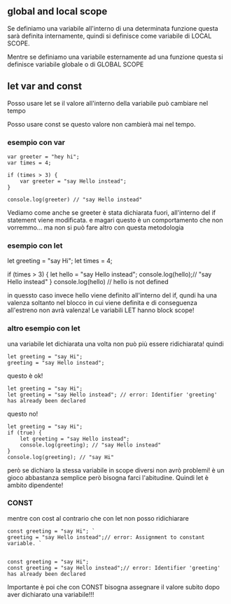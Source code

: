 ## global and local scope

Se definiamo una variabile all'interno di una determinata funzione questa sarà definita internamente, quindi si definisce come variabile di LOCAL SCOPE.

Mentre se definiamo una variabile esternamente ad una funzione questa si definisce variabile globale o di GLOBAL SCOPE


## let var and const

Posso usare let se il valore all'interno della variabile può cambiare nel tempo

Posso usare const se questo valore non cambierà mai nel tempo.

### esempio con var

    var greeter = "hey hi";
    var times = 4;

    if (times > 3) {
        var greeter = "say Hello instead"; 
    }
    
    console.log(greeter) // "say Hello instead"

Vediamo come anche se greeter è stata dichiarata fuori, all'interno del if statement viene modificata. e magari questo è un comportamento che non vorremmo... ma non si può fare altro con questa metodologia


### esempio con let


   let greeting = "say Hi";
   let times = 4;

   if (times > 3) {
        let hello = "say Hello instead";
        console.log(hello);// "say Hello instead"
    }
   console.log(hello) // hello is not defined

in quessto  caso invece hello viene definito all'interno del if, qundi ha una valenza soltanto nel blocco in cui viene definita e di conseguenza all'estreno non avrà valenza!
Le variabili LET hanno block scope!

### altro esempio con let
una variabile let dichiarata una volta non può più essere ridichiarata!
quindi

    let greeting = "say Hi";
    greeting = "say Hello instead";
    
questo è ok!

    let greeting = "say Hi";
    let greeting = "say Hello instead"; // error: Identifier 'greeting' has already been declared


questo no!


    let greeting = "say Hi";
    if (true) {
        let greeting = "say Hello instead";
        console.log(greeting); // "say Hello instead"
    }
    console.log(greeting); // "say Hi"

però se dichiaro la stessa variabile in scope diversi non avrò problemi! è un gioco abbastanza semplice però bisogna farci l'abitudine. Quindi let è ambito dipendente!


### CONST

mentre con cost al contrario che con let non posso ridichiarare 


    const greeting = "say Hi"; `
    greeting = "say Hello instead";// error: Assignment to constant variable. `


    const greeting = "say Hi";
    const greeting = "say Hello instead";// error: Identifier 'greeting' has already been declared


Importante è poi che con CONST bisogna assegnare il valore subito dopo aver dichiarato una variabile!!!